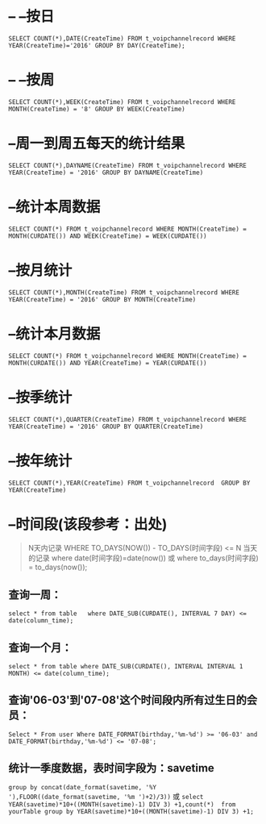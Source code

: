 # – –按日

`SELECT COUNT(*),DATE(CreateTime) FROM t_voipchannelrecord WHERE YEAR(CreateTime)='2016' GROUP BY DAY(CreateTime);`

# – –按周

` SELECT COUNT(*),WEEK(CreateTime) FROM t_voipchannelrecord WHERE MONTH(CreateTime) = '8' GROUP BY WEEK(CreateTime) `

# –周一到周五每天的统计结果

 `SELECT COUNT(*),DAYNAME(CreateTime) FROM t_voipchannelrecord WHERE YEAR(CreateTime) = '2016' GROUP BY DAYNAME(CreateTime) `

# –统计本周数据

`SELECT COUNT(*) FROM t_voipchannelrecord WHERE MONTH(CreateTime) =
MONTH(CURDATE()) AND WEEK(CreateTime) = WEEK(CURDATE())`

# –按月统计

`SELECT COUNT(*),MONTH(CreateTime) FROM t_voipchannelrecord WHERE YEAR(CreateTime) = '2016' GROUP BY MONTH(CreateTime) `

# –统计本月数据

`SELECT COUNT(*) FROM t_voipchannelrecord WHERE MONTH(CreateTime) =
MONTH(CURDATE()) AND YEAR(CreateTime) = YEAR(CURDATE())`

# –按季统计

`SELECT COUNT(*),QUARTER(CreateTime) FROM t_voipchannelrecord WHERE YEAR(CreateTime) = '2016' GROUP BY QUARTER(CreateTime) `

# –按年统计

`SELECT COUNT(*),YEAR(CreateTime) FROM t_voipchannelrecord  GROUP BY YEAR(CreateTime) `

# –时间段(该段参考：出处)

> N天内记录
> WHERE TO_DAYS(NOW()) - TO_DAYS(时间字段) <= N
> 当天的记录
> where date(时间字段)=date(now())
>  或
> where to_days(时间字段) = to_days(now());

##  查询一周：

`select * from table   where DATE_SUB(CURDATE(), INTERVAL 7 DAY) <= date(column_time);`

##  查询一个月：

`select * from table where DATE_SUB(CURDATE(), INTERVAL INTERVAL 1 MONTH) <= date(column_time);`

## 查询'06-03'到'07-08'这个时间段内所有过生日的会员：

 `Select * From user Where
DATE_FORMAT(birthday,'%m-%d') >= '06-03' and DATE_FORMAT(birthday,'%m-%d')
<= '07-08';`

## 统计一季度数据，表时间字段为：savetime 

`group by concat(date_format(savetime, '%Y '),FLOOR((date_format(savetime, '%m ')+2)/3))`
 或
`select YEAR(savetime)*10+((MONTH(savetime)-1) DIV 3) +1,count(*) 
from yourTable
group by YEAR(savetime)*10+((MONTH(savetime)-1) DIV 3) +1;`